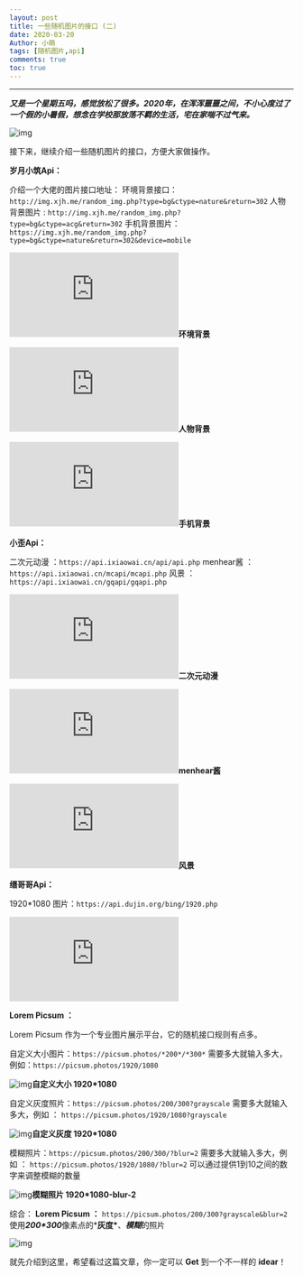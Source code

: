 ```yaml
---
layout: post
title: 一些随机图片的接口 (二)
date: 2020-03-20
Author: 小萌 
tags: [随机图片,api]
comments: true
toc: true
---
```






****

***又是一个星期五吗，感觉放松了很多。2020年，在浑浑噩噩之间，不小心度过了一个假的小暑假，想念在学校那放荡不羁的生活，宅在家喘不过气来。***

![img](https://blaclacloud.coding.net/p/tcshare/d/tcsharea/git/raw/master/image/images/57.jpg)

接下来，继续介绍一些随机图片的接口，方便大家做操作。

**岁月小筑Api：**

介绍一个大佬的图片接口地址：
环境背景接口：`http://img.xjh.me/random_img.php?type=bg&ctype=nature&return=302`
人物背景图片 : `http://img.xjh.me/random_img.php?type=bg&ctype=acg&return=302`
手机背景图片：
`https://img.xjh.me/random_img.php?type=bg&ctype=nature&return=302&device=mobile`



![img](http://img.xjh.me/random_img.php?type=bg&ctype=nature&return=302 )**环境背景**



![img](http://img.xjh.me/random_img.php?type=bg&ctype=acg&return=302 )**人物背景**



![img](https://img.xjh.me/random_img.php?type=bg&ctype=nature&return=302&device=mobile)**手机背景**



**小歪Api：**

二次元动漫 ：`https://api.ixiaowai.cn/api/api.php`
menhear酱 ：` https://api.ixiaowai.cn/mcapi/mcapi.php`
风景 ：`https://api.ixiaowai.cn/gqapi/gqapi.php`

![img](https://api.ixiaowai.cn/api/api.php)**二次元动漫**



![img](https://api.ixiaowai.cn/mcapi/mcapi.php)**menhear酱**



![img](https://api.ixiaowai.cn/gqapi/gqapi.php)**风景**



**缙哥哥Api：**

1920*1080 图片：`https://api.dujin.org/bing/1920.php`

![img](https://api.dujin.org/bing/1920.php)





**Lorem Picsum ：**

Lorem Picsum 作为一个专业图片展示平台，它的随机接口规则有点多。

自定义大小图片：`https://picsum.photos/*200*/*300*`
需要多大就输入多大，例如：`https://picsum.photos/1920/1080`



![img](https://picsum.photos/1920/1080)**自定义大小 1920\*1080**



自定义灰度照片：`https://picsum.photos/200/300?grayscale`
需要多大就输入多大，例如 ： `https://picsum.photos/1920/1080?grayscale`



![img](https://picsum.photos/1920/1080?grayscale)**自定义灰度 1920\*1080**



模糊照片：`https://picsum.photos/200/300/?blur=2`
需要多大就输入多大，例如 ： `https://picsum.photos/1920/1080/?blur=2`
可以通过提供1到10之间的数字来调整模糊的数量



![img](https://picsum.photos/1920/1080/?blur=2)**模糊照片 1920\*1080-blur-2**



综合：
**Lorem Picsum ：**
`https://picsum.photos/200/300?grayscale&blur=2` 使用***200\*300***像素点的***灰度\***、***模糊***的照片

![img](https://blaclacloud.coding.net/p/tcshare/d/tcsharea/git/raw/master/image/images/1.jpg)

就先介绍到这里，希望看过这篇文章，你一定可以 **Get** 到一个不一样的 **idear**！